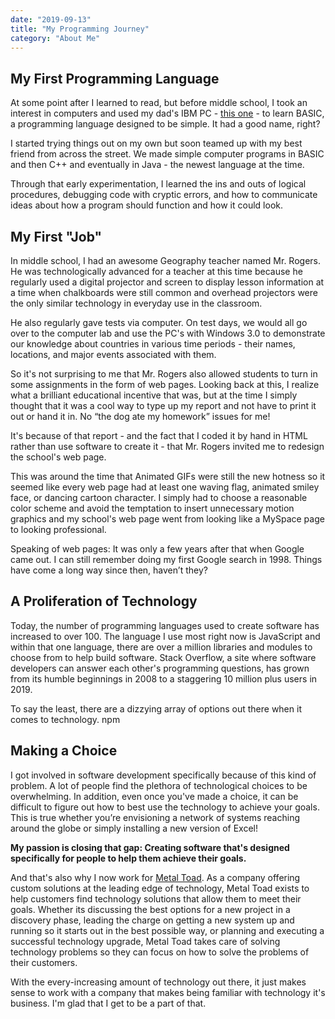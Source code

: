 ```yaml
---
date: "2019-09-13"
title: "My Programming Journey"
category: "About Me"
---
```


## My First Programming Language
At some point after I learned to read, but before middle school, I took an interest in computers and used my dad's IBM PC - [this one](https://unsplash.com/photos/Zd6PL6PSW5E) - to learn BASIC, a programming language designed to be simple. It had a good name, right?

I started trying things out on my own but soon teamed up with my best friend from across the street. We made simple computer programs in BASIC and then C++ and eventually in Java - the newest language at the time.

Through that early experimentation, I learned the ins and outs of logical procedures, debugging code with cryptic errors, and how to communicate ideas about how a program should function and how it could look.

## My First "Job"
In middle school, I had an awesome Geography teacher named Mr. Rogers. He was technologically advanced for a teacher at this time because he regularly used a digital projector and screen to display lesson information at a time when chalkboards were still common and overhead projectors were the only similar technology in everyday use in the classroom.

He also regularly gave tests via computer. On test days, we would all go over to the computer lab and use the PC's with Windows 3.0 to demonstrate our knowledge about countries in various time periods - their names, locations, and major events associated with them.

So it's not surprising to me that Mr. Rogers also allowed students to turn in some assignments in the form of web pages. Looking back at this, I realize what a brilliant educational incentive that was, but at the time I simply thought that it was a cool way to type up my report and not have to print it out or hand it in. No “the dog ate my homework” issues for me!

It's because of that report - and the fact that I coded it by hand in HTML rather than use software to create it - that Mr. Rogers invited me to redesign the school's web page.

This was around the time that Animated GIFs were still the new hotness so it seemed like every web page had at least one waving flag, animated smiley face, or dancing cartoon character. I simply had to choose a reasonable color scheme and avoid the temptation to insert unnecessary motion graphics and my school's web page went from looking like a MySpace page to looking professional.

Speaking of web pages: It was only a few years after that when Google came out. I can still remember doing my first Google search in 1998. Things have come a long way since then, haven’t they?

## A Proliferation of Technology
Today, the number of programming languages used to create software has increased to over 100. The language I use most right now is JavaScript and within that one language, there are over a million libraries and modules to choose from to help build software. Stack Overflow, a site where software developers can answer each other's programming questions, has grown from its humble beginnings in 2008 to a staggering 10 million plus users in 2019.

To say the least, there are a dizzying array of options out there when it comes to technology.
npm
## Making a Choice
I got involved in software development specifically because of this kind of problem. A lot of people find the plethora of technological choices to be overwhelming. In addition, even once you've made a choice, it can be difficult to figure out how to best use the technology to achieve your goals. This is true whether you’re envisioning a network of systems reaching around the globe or simply installing a new version of Excel!

**My passion is closing that gap: Creating software that's designed specifically for people to help them achieve their goals.**

And that's also why I now work for [Metal Toad](https://www.metaltoad.com). As a company offering custom solutions at the leading edge of technology, Metal Toad exists to help customers find technology solutions that allow them to meet their goals. Whether its discussing the best options for a new project in a discovery phase, leading the charge on getting a new system up and running so it starts out in the best possible way, or planning and executing a successful technology upgrade, Metal Toad takes care of solving technology problems so they can focus on how to solve the problems of their customers.

With the every-increasing amount of technology out there, it just makes sense to work with a company that makes being familiar with technology it's business. I'm glad that I get to be a part of that.
